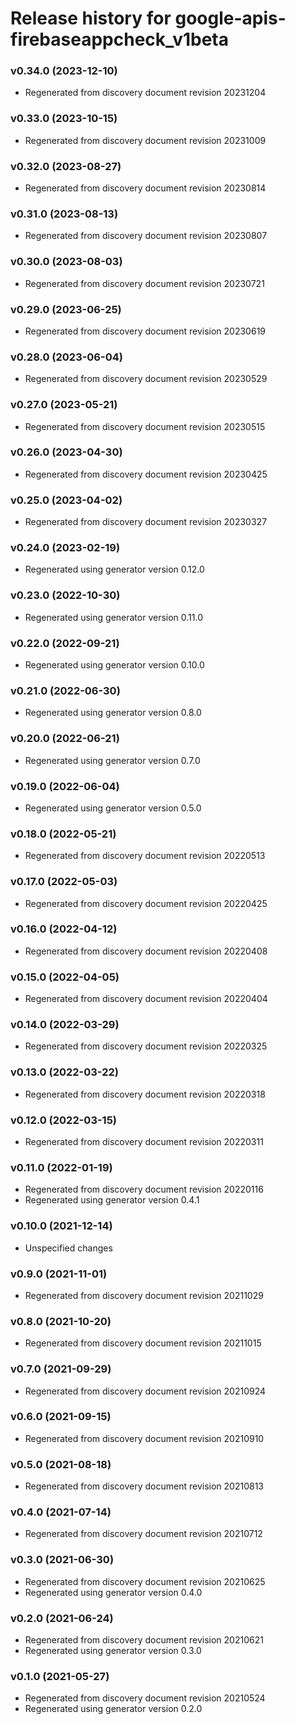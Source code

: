 # Release history for google-apis-firebaseappcheck_v1beta

### v0.34.0 (2023-12-10)

* Regenerated from discovery document revision 20231204

### v0.33.0 (2023-10-15)

* Regenerated from discovery document revision 20231009

### v0.32.0 (2023-08-27)

* Regenerated from discovery document revision 20230814

### v0.31.0 (2023-08-13)

* Regenerated from discovery document revision 20230807

### v0.30.0 (2023-08-03)

* Regenerated from discovery document revision 20230721

### v0.29.0 (2023-06-25)

* Regenerated from discovery document revision 20230619

### v0.28.0 (2023-06-04)

* Regenerated from discovery document revision 20230529

### v0.27.0 (2023-05-21)

* Regenerated from discovery document revision 20230515

### v0.26.0 (2023-04-30)

* Regenerated from discovery document revision 20230425

### v0.25.0 (2023-04-02)

* Regenerated from discovery document revision 20230327

### v0.24.0 (2023-02-19)

* Regenerated using generator version 0.12.0

### v0.23.0 (2022-10-30)

* Regenerated using generator version 0.11.0

### v0.22.0 (2022-09-21)

* Regenerated using generator version 0.10.0

### v0.21.0 (2022-06-30)

* Regenerated using generator version 0.8.0

### v0.20.0 (2022-06-21)

* Regenerated using generator version 0.7.0

### v0.19.0 (2022-06-04)

* Regenerated using generator version 0.5.0

### v0.18.0 (2022-05-21)

* Regenerated from discovery document revision 20220513

### v0.17.0 (2022-05-03)

* Regenerated from discovery document revision 20220425

### v0.16.0 (2022-04-12)

* Regenerated from discovery document revision 20220408

### v0.15.0 (2022-04-05)

* Regenerated from discovery document revision 20220404

### v0.14.0 (2022-03-29)

* Regenerated from discovery document revision 20220325

### v0.13.0 (2022-03-22)

* Regenerated from discovery document revision 20220318

### v0.12.0 (2022-03-15)

* Regenerated from discovery document revision 20220311

### v0.11.0 (2022-01-19)

* Regenerated from discovery document revision 20220116
* Regenerated using generator version 0.4.1

### v0.10.0 (2021-12-14)

* Unspecified changes

### v0.9.0 (2021-11-01)

* Regenerated from discovery document revision 20211029

### v0.8.0 (2021-10-20)

* Regenerated from discovery document revision 20211015

### v0.7.0 (2021-09-29)

* Regenerated from discovery document revision 20210924

### v0.6.0 (2021-09-15)

* Regenerated from discovery document revision 20210910

### v0.5.0 (2021-08-18)

* Regenerated from discovery document revision 20210813

### v0.4.0 (2021-07-14)

* Regenerated from discovery document revision 20210712

### v0.3.0 (2021-06-30)

* Regenerated from discovery document revision 20210625
* Regenerated using generator version 0.4.0

### v0.2.0 (2021-06-24)

* Regenerated from discovery document revision 20210621
* Regenerated using generator version 0.3.0

### v0.1.0 (2021-05-27)

* Regenerated from discovery document revision 20210524
* Regenerated using generator version 0.2.0

